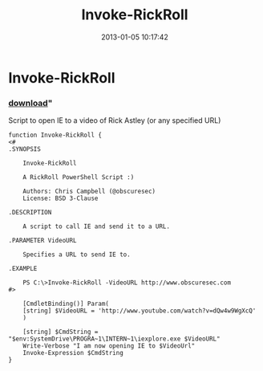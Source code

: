 ﻿---
pid:            3863
parent:         0
children:       
poster:         obscuresec
title:          Invoke-RickRoll
date:           2013-01-05 10:17:42
format:         posh
---

# Invoke-RickRoll

### [download](3863.ps1)"

Script to open IE to a video of Rick Astley (or any specified URL)

```posh
function Invoke-RickRoll {
<#
.SYNOPSIS

    Invoke-RickRoll

    A RickRoll PowerShell Script :)

    Authors: Chris Campbell (@obscuresec)
    License: BSD 3-Clause

.DESCRIPTION

    A script to call IE and send it to a URL.

.PARAMETER VideoURL

    Specifies a URL to send IE to.

.EXAMPLE

    PS C:\>Invoke-RickRoll -VideoURL http://www.obscuresec.com
#>

    [CmdletBinding()] Param(
    [string] $VideoURL = 'http://www.youtube.com/watch?v=dQw4w9WgXcQ'
    )
    
    [string] $CmdString = "$env:SystemDrive\PROGRA~1\INTERN~1\iexplore.exe $VideoURL"
    Write-Verbose "I am now opening IE to $VideoUrl"
    Invoke-Expression $CmdString
}
```
